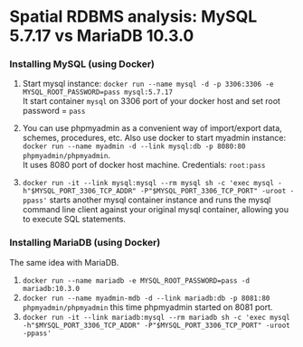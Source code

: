 # Spatial RDBMS analysis: MySQL 5.7.17 vs MariaDB 10.3.0

### Installing MySQL (using Docker)  
1. Start mysql instance:  `docker run --name mysql -d -p 3306:3306 -e MYSQL_ROOT_PASSWORD=pass mysql:5.7.17`  
It start container `mysql` on 3306 port of your docker host and set root password = `pass`
  
2. You can use phpmyadmin as a convenient way of import/export data, schemes, procedures, etc. Also use docker to start myadmin instance: `docker run --name myadmin -d --link mysql:db -p 8080:80 phpmyadmin/phpmyadmin`.  
It uses 8080 port of docker host machine. Credentials: `root:pass`

3. `docker run -it --link mysql:mysql --rm mysql sh -c 'exec mysql -h"$MYSQL_PORT_3306_TCP_ADDR" -P"$MYSQL_PORT_3306_TCP_PORT" -uroot -ppass'` starts another mysql container instance and runs the mysql command line client against your original mysql container, allowing you to execute SQL statements. 

### Installing MariaDB (using Docker)  
The same idea with MariaDB.  
1. `docker run --name mariadb -e MYSQL_ROOT_PASSWORD=pass -d mariadb:10.3.0`
2. `docker run --name myadmin-mdb -d --link mariadb:db -p 8081:80 phpmyadmin/phpmyadmin` this time phpmyadmin started on 8081 port.  
3. `docker run -it --link mariadb:mysql --rm mariadb sh -c 'exec mysql -h"$MYSQL_PORT_3306_TCP_ADDR" -P"$MYSQL_PORT_3306_TCP_PORT" -uroot -ppass'`
